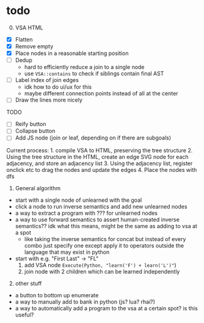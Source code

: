 # todo

0. VSA HTML
- [X] Flatten
- [X] Remove empty
- [X] Place nodes in a reasonable starting position
- [ ] Dedup
    - hard to efficiently reduce a join to a single node
    - use `VSA::contains` to check if siblings contain final AST
- [ ] Label index of join edges
    - idk how to do ui/ux for this
    - maybe different connection points instead of all at the center
- [ ] Draw the lines more nicely

TODO
- [ ] Reify button
- [ ] Collapse button
- [ ] Add JS node (join or leaf, depending on if there are subgoals)

Current process:
    1. compile VSA to HTML, preserving the tree structure
    2. Using the tree structure in the HTML, create an edge SVG node for each
       adjacency, and store an adjacency list
    3. Using the adjacency list, register onclick etc to drag the nodes and update the
       edges
    4. Place the nodes with dfs

1. General algorithm
- start with a single node of unlearned with the goal
- click a node to run inverse semantics and add new unlearned nodes
- a way to extract a program with ??? for unlearned nodes
- a way to use forward semantics to assert human-created inverse semantics?? idk what this means, might be the same as
adding to vsa at a spot
    - like taking the inverse semantics for concat but instead of every combo just specify one except apply it to
    operators outside the language that may exist in python
- start with e.g. "First Last" -> "FL"
    1. add VSA node `Execute(Python, "learn('F') + learn('L')"`)
    2. join node with 2 children which can be learned independently

2. other stuff
- a button to bottom up enumerate
- a way to manually add to bank in python (js? lua? rhai?)
- a way to automatically add a program to the vsa at a certain spot? is this useful?

